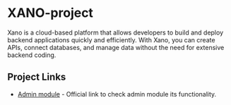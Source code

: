 # XANO-project
Xano is a cloud-based platform that allows developers to build and deploy backend applications quickly and efficiently. With Xano, you can create APIs, connect databases, and manage data without the need for extensive backend coding.

## Project Links

- [Admin module](https://x8ki-letl-twmt.n7.xano.io/api:CPOR2vb8) - Official link to check admin module its functionality.

